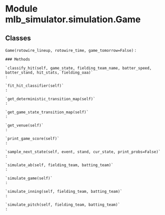 Module mlb_simulator.simulation.Game
====================================

Classes
-------

`Game(rotowire_lineup, rotowire_time, game_tomorrow=False)`
:   

    ### Methods

    `classify_hit(self, game_state, fielding_team_name, batter_speed, batter_stand, hit_stats, fielding_oaa)`
    :

    `fit_hit_classifier(self)`
    :

    `get_deterministic_transition_map(self)`
    :

    `get_game_state_transition_map(self)`
    :

    `get_venue(self)`
    :

    `print_game_score(self)`
    :

    `sample_next_state(self, event, stand, cur_state, print_probs=False)`
    :

    `simulate_ab(self, fielding_team, batting_team)`
    :

    `simulate_game(self)`
    :

    `simulate_inning(self, fielding_team, batting_team)`
    :

    `simulate_pitch(self, fielding_team, batting_team)`
    :